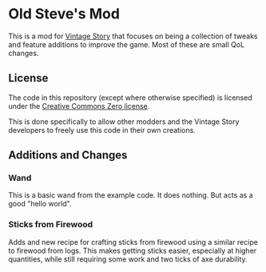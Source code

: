 # Old Steve's Mod

This is a mod for [Vintage Story](https://vintagestory.at) that focuses
on being a collection of tweaks and feature additions to improve the game.
Most of these are small QoL changes.

## License

The code in this repository (except where otherwise specified)
is licensed under the [Creative Commons Zero license](https://creativecommons.org/publicdomain/zero/1.0/).

This is done specifically to allow other modders and the Vintage Story
developers to freely use this code in their own creations.

## Additions and Changes

### Wand

This is a basic wand from the example code. It does nothing.
But acts as a good "hello world".

### Sticks from Firewood

Adds and new recipe for crafting sticks from firewood using a similar recipe
to firewood from logs. This makes getting sticks easier, especially at higher
quantities, while still requiring some work and two ticks of axe durability.
